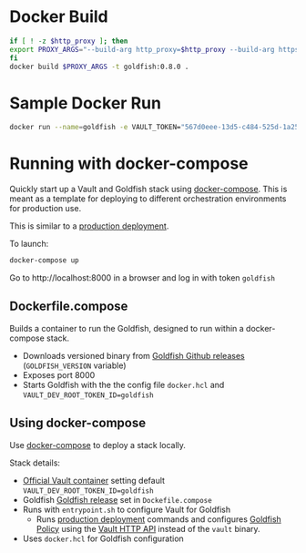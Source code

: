 # Docker Build

```bash
if [ ! -z $http_proxy ]; then
export PROXY_ARGS="--build-arg http_proxy=$http_proxy --build-arg https_proxy=$http_proxy"
fi
docker build $PROXY_ARGS -t goldfish:0.8.0 .
```

# Sample Docker Run

```bash
docker run --name=goldfish -e VAULT_TOKEN="567d0eee-13d5-c484-525d-1a253b3a1f70" --net=host goldfish:0.8.0
```


# Running with docker-compose

Quickly start up a Vault and Goldfish stack using [docker-compose](https://github.com/docker/compose). This is meant as a template for deploying to different orchestration environments for production use.

This is similar to a [production deployment](https://github.com/Caiyeon/goldfish/wiki/Production-Deployment).

To launch:
```bash
docker-compose up
```

Go to http://localhost:8000 in a browser and log in with token `goldfish`

## Dockerfile.compose
Builds a container to run the Goldfish, designed to run within a docker-compose stack.

- Downloads versioned binary from [Goldfish Github releases](https://github.com/Caiyeon/goldfish/releases) (`GOLDFISH_VERSION` variable)
- Exposes port 8000
- Starts Goldfish with the the config file `docker.hcl` and `VAULT_DEV_ROOT_TOKEN_ID=goldfish`

## Using docker-compose
Use [docker-compose](https://github.com/docker/compose) to deploy a stack locally.

Stack details:
- [Official Vault container](https://hub.docker.com/_/vault/) setting default `VAULT_DEV_ROOT_TOKEN_ID=goldfish`
- Goldfish [Goldfish release](https://github.com/Caiyeon/goldfish/releases) set in `Dockefile.compose`
- Runs with `entrypoint.sh` to configure Vault for Goldfish
  - Runs [production deployment](https://github.com/Caiyeon/goldfish/wiki/Production-Deployment) commands and configures [Goldfish Policy](https://github.com/Caiyeon/goldfish/blob/master/vagrant/policies/goldfish.hcl) using the [Vault HTTP API](https://www.vaultproject.io/api/index.html) instead of the `vault` binary.
- Uses `docker.hcl` for Goldfish configuration
